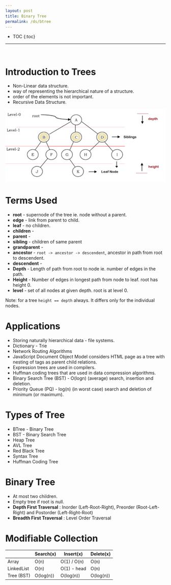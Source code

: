 ```yaml
---
layout: post
title: Binary Tree
permalink: /ds/btree
---
```


- TOC
{:toc}

<hr><br>

# Introduction to Trees

- Non-Linear data structure.
- way of representing the hierarchical nature of a structure.
- order of the elements is not important.
- Recursive Data Structure.

![](https://github.com/arpit04tripathi/files-cdn/raw/cdn/dsa/ds/tree/btree/binary-tree.png)

# Terms Used
- **root** - supernode of the tree ie. node without a parent.
- **edge** - link from parent to child.
- **leaf** - no children.
- **children** - 
- **parent** - 
- **sibling** - children of same parent
- **grandparent** -
- **ancestor** - `root -> ancestor -> descendent`, ancestor in path from root to descendent.
- **descendent** - 
- **Depth** - Length of path from root to node ie. number of edges in the path. 
- **Height** - Number of edges in longest path from node to leaf. root has height 0.
- **level** - set of all nodes at given depth. root is at level 0.

Note: for a tree `height == depth` always. It differs only for the individual nodes.

# Applications
- Storing naturally hierarchical data - file systems.
- Dictionary - Trie
- Network Routing Algorithms
- JavaScript Document Object Model considers HTML page as a tree with nesting of tags as parent child relations.
- Expression trees are used in compilers.
- Huffman coding trees that are used in data compression algorithms.
- Binary Search Tree (BST) - O(logn) (average) search, insertion and deletion.
- Priority Queue (PQ) - log(n) (in worst case) search and deletion of minimum (or maximum).

# Types of Tree
- BTree - Binary Tree
- BST - Binary Search Tree
- Heap Tree
- AVL Tree
- Red Black Tree
- Syntax Tree
- Huffman Coding Tree

# Binary Tree
- At most two children.
- Empty tree if root is null.
- **Depth First Traversal** : Inorder (Left-Root-Right), Preorder (Root-Left-Right) and Postorder (Left-Right-Root)
- **Breadth First Traversal** : Level Order Traversal

# Modifiable Collection

|           |Search(x)  |Insert(x)  |Delete(x)  |
|---        |---        |---        |---        |
|Array      |O(n)       |O(1) / O(n)|O(n)       |
|LinkedList |O(n)       |O(1) - head|O(n)       |
|Tree (BST) |O(log(n))  |O(log(n))  |O(log(n))  |

